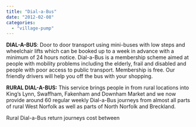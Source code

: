 ```yaml
---
title: "Dial-a-Bus"
date: "2012-02-08"
categories: 
  - "village-pump"
---
```


**DIAL-A-BUS**: Door to door transport using mini-buses with low steps and wheelchair lifts which can be booked up to a week in advance with a minimum of 24 hours notice. Dial-a-Bus is a membership scheme aimed at people with mobility problems including the elderly, frail and disabled and people with poor access to public transport. Membership is free. Our friendly drivers will help you off the bus with your shopping.

**RURAL DIAL-A-BUS:** This service brings people in from rural locations into King’s Lynn, Swaffham, Fakenham and Downham Market and we now provide around 60 regular weekly Dial-a-Bus journeys from almost all parts of rural West Norfolk as well as parts of North Norfolk and Breckland.

Rural Dial-a-Bus return journeys cost between
